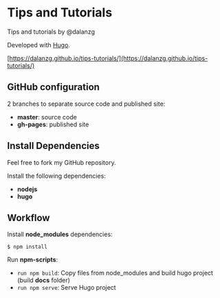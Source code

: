 # Tips and Tutorials
Tips and tutorials by @dalanzg

Developed with [Hugo](https://gohugo.io/).

[https://dalanzg.github.io/tips-tutorials/](https://dalanzg.github.io/tips-tutorials/)

## GitHub configuration

2 branches to separate source code and published site:
- **master**: source code
- **gh-pages**: published site

## Install Dependencies
Feel free to fork my GitHub repository.

Install the following dependencies:
- **nodejs**
- **hugo**

## Workflow
Install **node_modules** dependencies:

```terminal
$ npm install
```

Run **npm-scripts**:
- `run npm build`: Copy files from node_modules and build hugo project (build **docs** folder)
- `run npm serve`: Serve Hugo project
